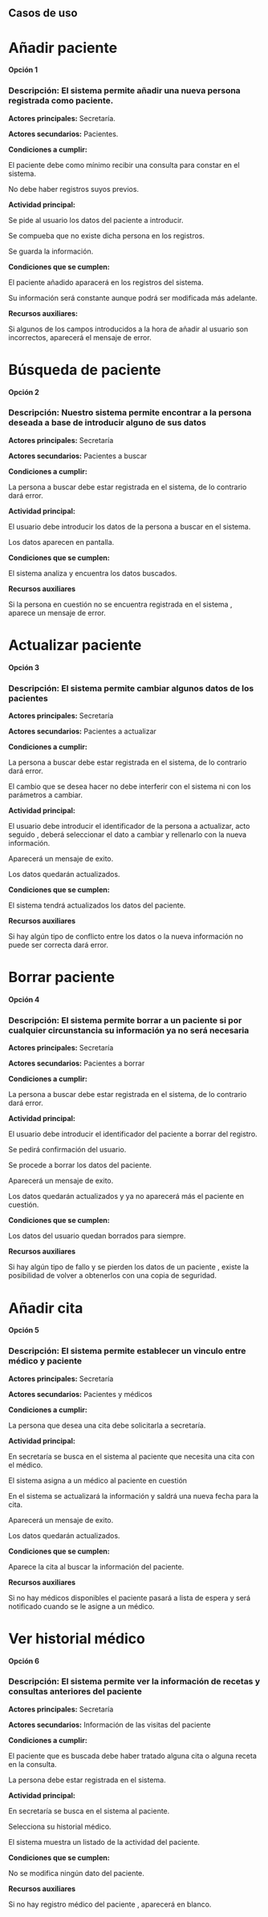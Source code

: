 ## Casos de uso
# Añadir paciente
**Opción 1**
### Descripción: El sistema permite añadir una nueva persona registrada como paciente.

**Actores principales:** Secretaría.

**Actores secundarios:** Pacientes.

 **Condiciones a cumplir:**

El paciente debe como mínimo recibir una consulta para constar en el sistema.

No debe haber registros suyos previos.

 **Actividad principal:**

Se pide al usuario los datos del paciente a introducir.

Se compueba que no existe dicha persona en los registros.

Se guarda la información.

 **Condiciones que se cumplen:**

El paciente añadido aparacerá en los registros del sistema.

Su información será constante aunque podrá ser modificada más adelante.

**Recursos auxiliares:**

Si algunos de los campos introducidos a la hora de añadir al usuario son incorrectos, aparecerá el mensaje de error.

# Búsqueda de paciente 
**Opción 2**

### Descripción: Nuestro sistema permite encontrar a la persona deseada a base de introducir alguno de sus datos

**Actores principales:** Secretaría

**Actores secundarios:** Pacientes a buscar

**Condiciones a cumplir:**

La persona a buscar debe estar registrada en el sistema, de lo contrario dará error.

**Actividad principal:**

El usuario debe introducir los datos de la persona a buscar en el sistema.

Los datos aparecen en pantalla.

**Condiciones que se cumplen:**

El sistema analiza y encuentra los datos buscados.

**Recursos auxiliares**

Si la persona en cuestión no se encuentra registrada en el sistema , aparece un mensaje de error.
# Actualizar paciente
**Opción 3**

### Descripción: El sistema permite cambiar algunos datos de los pacientes

**Actores principales:** Secretaría

**Actores secundarios:** Pacientes a actualizar

**Condiciones a cumplir:**

La persona a buscar debe estar registrada en el sistema, de lo contrario dará error.

El cambio que se desea hacer no debe interferir con el sistema ni con los parámetros a cambiar.

**Actividad principal:**

El usuario debe introducir el identificador de la persona a actualizar, acto seguido , deberá seleccionar el dato a cambiar y rellenarlo con la nueva información.

Aparecerá un mensaje de exito.

Los datos quedarán actualizados.

**Condiciones que se cumplen:**

El sistema tendrá actualizados los datos del paciente.

**Recursos auxiliares**

Si hay algún tipo de conflicto entre los datos o la nueva información no puede ser correcta dará error.

# Borrar paciente
**Opción 4**

### Descripción: El sistema permite borrar a un paciente si por cualquier circunstancia su información ya no será necesaria

**Actores principales:** Secretaría

**Actores secundarios:** Pacientes a borrar

**Condiciones a cumplir:**

La persona a buscar debe estar registrada en el sistema, de lo contrario dará error.


**Actividad principal:**

El usuario debe introducir el identificador del paciente a borrar del registro.

Se pedirá confirmación del usuario.

Se procede a borrar los datos del paciente.

Aparecerá un mensaje de exito.

Los datos quedarán actualizados y ya no aparecerá más el paciente en cuestión.

**Condiciones que se cumplen:**

Los datos del usuario quedan borrados para siempre.

**Recursos auxiliares**

Si hay algún tipo de fallo y se pierden los datos de un paciente , existe la posibilidad de volver a obtenerlos con una copia de seguridad.

# Añadir cita
**Opción 5**

### Descripción: El sistema permite establecer un vinculo entre médico y paciente

**Actores principales:** Secretaría

**Actores secundarios:** Pacientes y médicos 

**Condiciones a cumplir:**

La persona que desea una cita debe solicitarla a secretaría.


**Actividad principal:**

En secretaría se busca en el sistema al paciente que necesita una cita con el médico.

El sistema asigna a un médico al paciente en cuestión

En el sistema se actualizará la información y saldrá una nueva fecha para la cita.

Aparecerá un mensaje de exito.

Los datos quedarán actualizados.

**Condiciones que se cumplen:**

Aparece la cita al buscar la información del paciente.

**Recursos auxiliares**

Si no hay médicos disponibles el paciente pasará a lista de espera y será notificado cuando se le asigne a un médico.

# Ver historial médico
**Opción 6**

### Descripción: El sistema permite ver la información de recetas y consultas anteriores del paciente
**Actores principales:** Secretaría

**Actores secundarios:** Información de las visitas del paciente

**Condiciones a cumplir:**

El paciente que es buscada debe haber tratado alguna cita o alguna receta en la consulta.

La persona debe estar registrada en el sistema.


**Actividad principal:**

En secretaría se busca en el sistema al paciente.

Selecciona su historial médico.

El sistema muestra un listado de la actividad del paciente.

**Condiciones que se cumplen:**

No se modifica ningún dato del paciente.

**Recursos auxiliares**

Si no hay registro médico del paciente , aparecerá en blanco.

